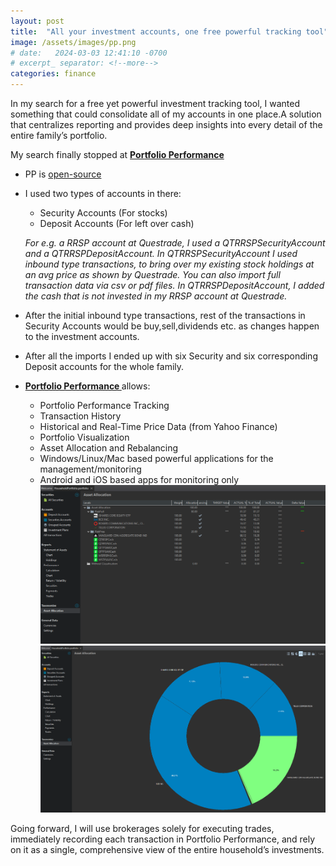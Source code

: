 ```yaml
---
layout: post
title:  "All your investment accounts, one free powerful tracking tool"
image: /assets/images/pp.png
# date:   2024-03-03 12:41:10 -0700
# excerpt_ separator: <!--more-->
categories: finance
---
```

<p>In my search for a free yet powerful investment tracking tool, I wanted something that could consolidate all of my accounts in one place.A solution that centralizes reporting and provides deep insights into every detail of the entire family’s portfolio.</p>

My search finally stopped at [<b> Portfolio Performance </b>](https://www.portfolio-performance.info/en/)

- PP is [open-source](https://github.com/portfolio-performance)
- I used two types of accounts in there:
  - Security Accounts (For stocks)
  - Deposit Accounts (For left over cash)
  
  *For e.g. a RRSP account at Questrade, I used a QTRRSPSecurityAccount and a QTRRSPDepositAccount. In QTRRSPSecurityAccount I used inbound type transactions, to bring over my existing stock holdings at an avg price as shown by Questrade.  You can also import full transaction data via csv or pdf files.  In QTRRSPDepositAccount, I added the cash that is not invested in my RRSP account at Questrade.*
- After the initial inbound type transactions, rest of the transactions in Security Accounts would be buy,sell,dividends etc. as changes happen to the investment accounts. 
- After all the imports I ended up with six Security and six corresponding Deposit accounts for the whole family.
- [<b> Portfolio Performance </b>](https://www.portfolio-performance.info/en/)allows:
  - Portfolio Performance Tracking  
  - Transaction History  
  - Historical and Real-Time Price Data (from Yahoo Finance)  
  - Portfolio Visualization  
  - Asset Allocation and Rebalancing  
  - Windows/Linux/Mac based powerful applications for the management/monitoring
  - Android and iOS based apps for monitoring only
![Asset Allocation View](/assets/images/pp-1.png)
![Asset Allocation Chart](/assets/images/pp-2.png)

Going forward, I will use brokerages solely for executing trades, immediately recording each transaction in Portfolio Performance, and rely on it as a single, comprehensive view of the entire household’s investments.